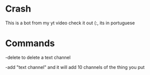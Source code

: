 # Crash
This is a bot from my yt video check it out (:, its in portuguese 

# Commands
-delete to delete a text channel

-add "text channel" and it will add 10 channels of the thing you put
